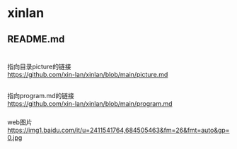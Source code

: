 xinlan
========
README.md
--------
#
指向目录picture的链接<br>
https://github.com/xin-lan/xinlan/blob/main/picture.md
##
指向program.md的链接<br>
https://github.com/xin-lan/xinlan/blob/main/program.md
###
web图片<br>
https://img1.baidu.com/it/u=2411541764,684505463&fm=26&fmt=auto&gp=0.jpg
